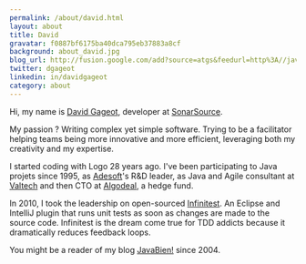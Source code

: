 ```yaml
---
permalink: /about/david.html
layout: about
title: David
gravatar: f0887bf6175ba40dca795eb37883a8cf
background: about_david.jpg
blog_url: http://fusion.google.com/add?source=atgs&feedurl=http%3A//javabien.net/feed/
twitter: dgageot
linkedin: in/davidgageot
category: about
---
```


Hi, my name is [David Gageot](http://twitter.com/dgageot), developer at [SonarSource](http://www.sonarsource.com).

My passion&nbsp;? Writing complex yet simple software. Trying to be a facilitator helping teams being more innovative and more efficient, leveraging both my creativity and my expertise.

I started coding with Logo 28 years ago. I've been participating to Java projets since 1995, as [Adesoft](http://fr.adesoft.com/)'s R&amp;D leader, as Java and Agile consultant at [Valtech](http://www.valtech.fr/fr/index/it.html) and then CTO at [Algodeal](http://blog.javabien.net/?s=algodeal), a hedge fund.

In 2010, I took the leadership on open-sourced [Infinitest](http://infinitest.github.com). An Eclipse and IntelliJ plugin that runs unit tests as soon as changes are made to the source code. Infinitest is the dream come true for TDD addicts because it dramatically reduces feedback loops.

You might be a reader of my blog [JavaBien!](http://javabien.net/) since 2004.
